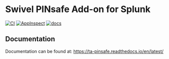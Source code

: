 # Swivel PINsafe Add-on for Splunk

[![CI](https://github.com/diogofgm/TA-pinsafe/actions/workflows/ci.yml/badge.svg)](https://github.com/diogofgm/TA-pinsafe/actions/workflows/ci.yml)
[![AppInspect](https://img.shields.io/badge/AppIspect-passed-success.svg)](https://splunkbase.splunk.com/app/4112/)
[![docs](https://readthedocs.org/projects/ta-pinsafe/badge/?version=latest)](https://readthedocs.org/projects/ta-pinsafe/badge/?version=latest)

Documentation
-------------
Documentation can be found at:
https://ta-pinsafe.readthedocs.io/en/latest/
